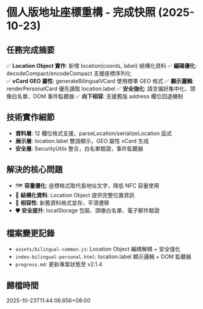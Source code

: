 # 個人版地址座標重構 - 完成快照 (2025-10-23)

## 任務完成摘要
✅ **Location Object 實作**: 新增 location{coords, label} 結構化資料
✅ **編碼優化**: decodeCompact/encodeCompact 支援座標序列化  
✅ **vCard GEO 屬性**: generateBilingualVCard 使用標準 GEO 格式
✅ **顯示邏輯**: renderPersonalCard 優先讀取 location.label
✅ **安全強化**: 語言偏好集中化、頭像白名單、DOM 事件監聽器
✅ **向下相容**: 支援舊版 address 欄位回退機制

## 技術實作細節
- **資料層**: 12 欄位格式支援，parseLocation/serializeLocation 函式
- **展示層**: location.label 雙語顯示，GEO 屬性 vCard 生成  
- **安全層**: SecurityUtils 整合，白名單驗證，事件監聽器

## 解決的核心問題
- 🗺️ **容量優化**: 座標格式取代長地址文字，降低 NFC 容量使用
- 📍 **結構化資料**: Location Object 提供完整位置資訊
- 🔄 **相容性**: 新舊資料格式並存，平滑遷移
- 🛡️ **安全提升**: localStorage 包裝、頭像白名單、電子郵件驗證

## 檔案變更記錄
- `assets/bilingual-common.js`: Location Object 編碼解碼 + 安全強化
- `index-bilingual-personal.html`: location.label 顯示邏輯 + DOM 監聽器
- `progress.md`: 更新專案狀態至 v2.1.4

## 歸檔時間
2025-10-23T11:44:06.656+08:00
